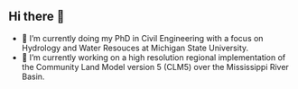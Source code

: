 ## Hi there 👋
- 🌱 I’m currently doing my PhD in Civil Engineering with a focus on Hydrology and Water Resouces at Michigan State University.
- 🔭 I’m currently working on a high resolution regional implementation of the Community Land Model version 5 (CLM5) over the Mississippi River Basin.
<!--
**amansnama/amansnama** is a ✨ _special_ ✨ repository because its `README.md` (this file) appears on your GitHub profile.

Here are some ideas to get you started:

- 🔭 I’m currently working on ...
- 🌱 I’m currently learning ...
- 👯 I’m looking to collaborate on ...
- 🤔 I’m looking for help with ...
- 💬 Ask me about ...
- 📫 How to reach me: ...
- 😄 Pronouns: ...
- ⚡ Fun fact: ...
-->
